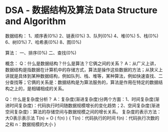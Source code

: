 # DSA - 数据结构及算法 Data Structure and Algorithm
数据结构：
1、顺序表(0%)
2、链表(0%)
3、队列(0%)
4、堆(0%)
5、栈(0%)
6、树(0%)
7、哈希表(0%)
8、图(0%)

算法：
一、排序(0%)
二、查找(0%)


概念：
Q：什么是数据结构？什么是算法？它俩之间的关系？
A：从广义上讲，数据结构是指数据在计算机中的存储方式，算法是操作这些数据的方法；从狭义上讲就是具体到某种数据结构，例如队列、栈、堆等，某种算法，例如快速查找、二分查找等；它俩的关系是：数据结构是为算法服务的，算法是作用在特定的数据结构之上的，是相辅相成的关系。

Q：什么是复杂度分析？
A：复杂度(渐进复杂度)分两个方面：1、时间复杂度(渐进时间复杂度)：代码执行时间随数据规模增长的变化趋势；2、空间复杂度(渐进空间复杂度)：算法的存储空间与数据规模之间的增长关系。
    复杂度的表示方法：大O表示表示法
        T(n) = O ( f(n) )
        { T(n)：代码执行的时间    f(n)：代码执行次数的之和    n：数据规模的大小 }